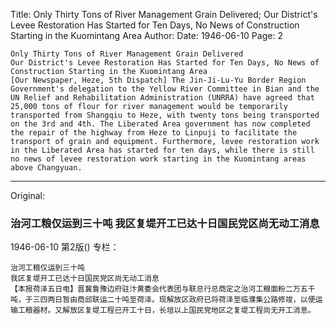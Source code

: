 Title: Only Thirty Tons of River Management Grain Delivered; Our District's Levee Restoration Has Started for Ten Days, No News of Construction Starting in the Kuomintang Area
Author:
Date: 1946-06-10
Page: 2

    Only Thirty Tons of River Management Grain Delivered
    Our District's Levee Restoration Has Started for Ten Days, No News of Construction Starting in the Kuomintang Area
    [Our Newspaper, Heze, 5th Dispatch] The Jin-Ji-Lu-Yu Border Region Government's delegation to the Yellow River Committee in Bian and the UN Relief and Rehabilitation Administration (UNRRA) have agreed that 25,000 tons of flour for river management would be temporarily transported from Shangqiu to Heze, with twenty tons being transported on the 3rd and 4th. The Liberated Area government has now completed the repair of the highway from Heze to Linpuji to facilitate the transport of grain and equipment. Furthermore, levee restoration work in the Liberated Area has started for ten days, while there is still no news of levee restoration work starting in the Kuomintang areas above Changyuan.



<hr /> 

Original: 


### 治河工粮仅运到三十吨  我区复堤开工已达十日国民党区尚无动工消息

1946-06-10
第2版()
专栏：

    治河工粮仅运到三十吨
    我区复堤开工已达十日国民党区尚无动工消息
    【本报荷泽五日电】晋冀鲁豫边府驻汴黄委会代表团与联总行总商定之治河工粮面粉二万五千吨，于三四两日暂由商邱联运二十吨至荷泽。现解放区政府已将荷泽至临濮集公路修竣，以便运输工粮器材。又解放区复堤工程已开工十日，长垣以上国民党地区之复堤工程尚无开工消息。
